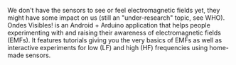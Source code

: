 We don't have the sensors to see or feel electromagnetic fields yet, they might have some impact on us (still an "under-research" topic, see WHO). Ondes Visibles! is an Android + Arduino application that helps people experimenting with and raising their awareness of electromagnetic fields (EMFs). It features tutorials giving you the very basics of EMFs as well as interactive experiments for low (LF) and high (HF) frequencies using home-made sensors.
